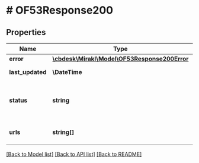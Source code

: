 # # OF53Response200

## Properties

Name | Type | Description | Notes
------------ | ------------- | ------------- | -------------
**error** | [**\cbdesk\Mirakl\Model\OF53Response200Error**](OF53Response200Error.md) |  | [optional]
**last_updated** | **\DateTime** | The last update date of the export | [optional]
**status** | **string** | Current status of the export, can be &lt;code&gt;PENDING&lt;/code&gt;, &lt;code&gt;FAILED&lt;/code&gt; or &lt;code&gt;COMPLETED&lt;/code&gt; | [optional]
**urls** | **string[]** | List of generated urls to call to download each generated chunks | [optional]

[[Back to Model list]](../../README.md#models) [[Back to API list]](../../README.md#endpoints) [[Back to README]](../../README.md)
